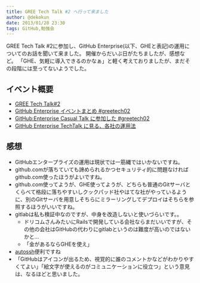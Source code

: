 ```yaml
---
title: GREE Tech Talk #2 へ行って来ました
author: @dekokun
date: 2013/01/28 23:30
tags: GitHub,勉強会
---
```


GREE Tech Talk #2に参加し、GitHub Enterprise(以下、GHEと表記)の運用についてのお話を聞いて来ました。
開催からだいぶ日がたちましたが、感想など。
「GHE、気軽に導入できるのかなぁ」と軽く考えておりましたが、まだその段階には至ってないようでした。

## イベント概要

* [GREE Tech Talk#2](http://techtalk2.labs.gree.jp/)
* [GitHub Enterprise イベントまとめ #greetech02](http://togetter.com/li/443950)
* [GitHub:Enterprise Casual Talk に参加した #greetech02](http://diary.sorah.jp/post/41286744473/github-enterprise-casual-talk-greetech02)
* [GitHub Enterprise TechTalk に見る、各社の運用法](http://subtech.g.hatena.ne.jp/secondlife/20130124/1358987688)

## 感想

* GitHubエンタープライズの運用は現状では一筋縄ではいかないですね。
* github.comが落ちていても諦められるかつセキュリティ的に問題なければgithub.com使ったほうがよいですね。
* github.com使ってようが、GHE使ってようが、どちらも普通のGitサーバとくらべて格段に落ちやすいしクックパッド社やはてな社がやっているように、別のGitサーバを用意しそちらにミラーリングしてデプロイはそちらを参照するほうがいいですね。
* gitlabは私も検証中なのですが、中身を改造しないと使いづらいです。。
    * ドリコムさんみたいにRailsで開発している会社ならまだいいですが、その他の会社はGitHubの代わりにgitlabというのは難度が高いのではないかと…
    * 「金があるならGHEを使え」
* [autossh](http://www.harding.motd.ca/autossh/)便利ですね
* 「GitHubはアイコンが出るため、視覚的に誰のコメントかなどがわかりやすくてよい」「絵文字が使えるのがコミュニケーションに役立つ」という意見は、なるほどと思いました。
